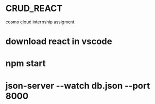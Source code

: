 # CRUD_REACT
cosmo cloud internship assigment
# download react in vscode

# npm start
# json-server --watch db.json --port 8000
